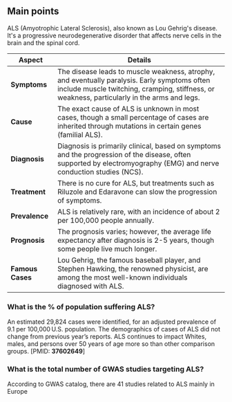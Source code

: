 
## Main points

ALS (Amyotrophic Lateral Sclerosis), also known as Lou Gehrig's disease. It's a progressive neurodegenerative disorder that affects nerve cells in the brain and the spinal cord.

| **Aspect**       | **Details**                                                                                                                                                                                  |
| ---------------- | -------------------------------------------------------------------------------------------------------------------------------------------------------------------------------------------- |
| **Symptoms**     | The disease leads to muscle weakness, atrophy, and eventually paralysis. Early symptoms often include muscle twitching, cramping, stiffness, or weakness, particularly in the arms and legs. |
| **Cause**        | The exact cause of ALS is unknown in most cases, though a small percentage of cases are inherited through mutations in certain genes (familial ALS).                                         |
| **Diagnosis**    | Diagnosis is primarily clinical, based on symptoms and the progression of the disease, often supported by electromyography (EMG) and nerve conduction studies (NCS).                         |
| **Treatment**    | There is no cure for ALS, but treatments such as Riluzole and Edaravone can slow the progression of symptoms.                                                                                |
| **Prevalence**   | ALS is relatively rare, with an incidence of about 2 per 100,000 people annually.                                                                                                            |
| **Prognosis**    | The prognosis varies; however, the average life expectancy after diagnosis is 2-5 years, though some people live much longer.                                                                |
| **Famous Cases** | Lou Gehrig, the famous baseball player, and Stephen Hawking, the renowned physicist, are among the most well-known individuals diagnosed with ALS.                                           |

### What is the % of population suffering ALS?   
An estimated 29,824 cases were identified, for an adjusted prevalence of 9.1 per 100,000 U.S. population. The demographics of cases of ALS did not change from previous year’s reports. ALS continues to impact Whites, males, and persons over 50 years of age more so than other comparison groups. [PMID: **37602649**]

### What is the total number of GWAS studies targeting ALS? 

According to GWAS catalog, there are 41 studies related to ALS mainly in Europe
